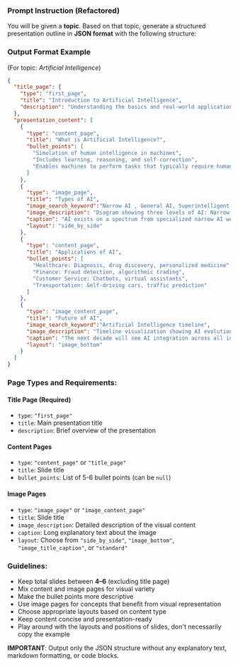 ### **Prompt Instruction (Refactored)**

You will be given a **topic**. Based on that topic, generate a structured presentation outline in **JSON format** with the following structure:

### **Output Format Example**

(For topic: *Artificial Intelligence*)

```json
{
  "title_page": {
    "type": "first_page",
    "title": "Introduction to Artificial Intelligence",
    "description": "Understanding the basics and real-world applications of AI"
  },
  "presentation_content": [
    {
      "type": "content_page",
      "title": "What is Artificial Intelligence?",
      "bullet_points": [
        "Simulation of human intelligence in machines",
        "Includes learning, reasoning, and self-correction",
        "Enables machines to perform tasks that typically require human intelligence"
      ]
    },
    {
      "type": "image_page",
      "title": "Types of AI",
      "image_search_keyword":"Narrow AI , General AI, Superintelligent AI",
      "image_description": "Diagram showing three levels of AI: Narrow AI (current), General AI (theoretical), and Superintelligent AI (future concept)",
      "caption": "AI exists on a spectrum from specialized narrow AI we use today to theoretical superintelligent systems",
      "layout": "side_by_side"
    },
    {
      "type": "content_page",
      "title": "Applications of AI",
      "bullet_points": [
        "Healthcare: Diagnosis, drug discovery, personalized medicine",
        "Finance: Fraud detection, algorithmic trading",
        "Customer Service: Chatbots, virtual assistants",
        "Transportation: Self-driving cars, traffic prediction"
      ]
    },
    {
      "type": "image_content_page",
      "title": "Future of AI",
      "image_search_keyword":"Artificial Intelligence timeline",
      "image_description": "Timeline visualization showing AI evolution from current applications to future developments with ethical considerations",
      "caption": "The next decade will see AI integration across all industries while addressing safety and ethical challenges",
      "layout": "image_bottom"
    }
  ]
}
```

### **Page Types and Requirements:**

#### **Title Page (Required)**
- `type`: `"first_page"`
- `title`: Main presentation title
- `description`: Brief overview of the presentation

#### **Content Pages**
- `type`: `"content_page"` or `"title_page"`
- `title`: Slide title
- `bullet_points`: List of 5-6 bullet points (can be `null`)

#### **Image Pages**
- `type`: `"image_page"` or `"image_content_page"`
- `title`: Slide title
- `image_description`: Detailed description of the visual content
- `caption`: Long explanatory text about the image
- `layout`: Choose from `"side_by_side"`, `"image_bottom"`, `"image_title_caption"`, or `"standard"`

### **Guidelines:**
- Keep total slides between **4–6** (excluding title page)
- Mix content and image pages for visual variety
- Make the bullet points more descriptive
- Use image pages for concepts that benefit from visual representation
- Choose appropriate layouts based on content type
- Keep content concise and presentation-ready
- Play around with the layouts and positions of slides, don't necessarily copy the example

**IMPORTANT**: Output only the JSON structure without any explanatory text, markdown formatting, or code blocks.
